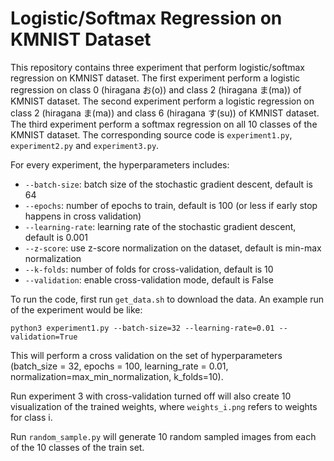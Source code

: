 # Logistic/Softmax Regression on KMNIST Dataset
This repository contains three experiment that perform logistic/softmax regression on KMNIST dataset. The first experiment perform a logistic regression on class 0 (hiragana お(o)) and class 2 (hiragana ま(ma)) of KMNIST dataset. The second experiment perform a logistic regression on class 2 (hiragana ま(ma)) and class 6 (hiragana す(su)) of KMNIST dataset. The third experiment perform a softmax regression on all 10 classes of the KMNIST dataset. The corresponding source code is `experiment1.py`, `experiment2.py` and `experiment3.py`.

For every experiment, the hyperparameters includes:
- `--batch-size`: batch size of the stochastic gradient descent, default is 64
- `--epochs`: number of epochs to train, default is 100 (or less if early stop happens in cross validation)
- `--learning-rate`: learning rate of the stochastic gradient descent, default is 0.001
- `--z-score`: use z-score normalization on the dataset, default is min-max normalization
- `--k-folds`: number of folds for cross-validation, default is 10
- `--validation`: enable cross-validation mode, default is False

To run the code, first run `get_data.sh` to download the data. An example run of the experiment would be like:

    python3 experiment1.py --batch-size=32 --learning-rate=0.01 --validation=True

This will perform a cross validation on the set of hyperparameters (batch_size = 32, epochs = 100, learning_rate = 0.01, normalization=max_min_normalization, k_folds=10).

Run experiment 3 with cross-validation turned off will also create 10 visualization of the trained weights, where `weights_i.png` refers to weights for class i.

Run `random_sample.py` will generate 10 random sampled images from each of the 10 classes of the train set.